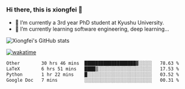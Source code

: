 ### Hi there, this is xiongfei 👋


- 🔭 I’m currently a 3rd year PhD student at Kyushu University.
- 🌱 I’m currently learning software engineering, deep learning...

<!--
**X1on9f31/X1on9f31** is a ✨ _special_ ✨ repository because its `README.md` (this file) appears on your GitHub profile.
Here are some ideas to get you started:
-->

![Xiongfei's GitHub stats](https://github-readme-stats.vercel.app/api?username=X1on9f31)


[![wakatime](https://wakatime.com/badge/user/9e8d5516-d162-43e7-9563-87295d455a71.svg)](https://wakatime.com/@9e8d5516-d162-43e7-9563-87295d455a71)

<!--START_SECTION:waka-->

```txt
Other        30 hrs 46 mins  ███████████████████▓░░░░░   78.63 %
LaTeX        6 hrs 51 mins   ████▒░░░░░░░░░░░░░░░░░░░░   17.53 %
Python       1 hr 22 mins    █░░░░░░░░░░░░░░░░░░░░░░░░   03.52 %
Google Doc   7 mins          ░░░░░░░░░░░░░░░░░░░░░░░░░   00.31 %
```

<!--END_SECTION:waka-->

